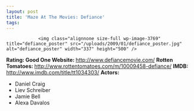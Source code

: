 ```yaml
---
layout: post
title: 'Maze At The Movies: Defiance'
tags:
---
```



                <img class="alignnone size-full wp-image-3769" title="defiance_poster" src="/uploads/2009/01/defiance_poster.jpg" alt="defiance_poster" width="337" height="500" />
<p><strong>Rating: Good One
Website: </strong><a href="http://www.defiancemovie.com/"><a href="http://www.defiancemovie.com/">http://www.defiancemovie.com/</a></a>
<strong>Rotten Tomatoes: </strong><a href="http://www.rottentomatoes.com/m/10009458-defiance/"><a href="http://www.rottentomatoes.com/m/10009458-defiance/">http://www.rottentomatoes.com/m/10009458-defiance/</a></a>
<strong>IMDB: </strong><a href="http://www.imdb.com/title/tt1034303/"><a href="http://www.imdb.com/title/tt1034303/">http://www.imdb.com/title/tt1034303/</a></a>
<strong>Actors:</strong></p>
<ul>
    <li>Daniel Craig</li>
    <li>Liev Schreiber</li>
    <li>Jamie Bell</li>
    <li>Alexa Davalos</li>
</ul>
